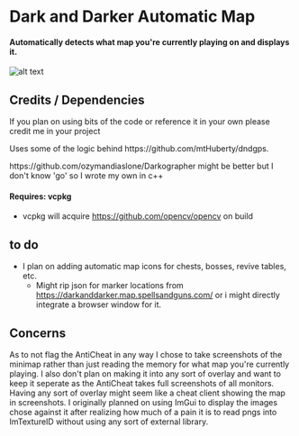 # Dark and Darker Automatic Map
#### Automatically detects what map you're currently playing on and displays it.
![alt text](/image.png?raw=true)
## Credits / Dependencies
<p> If you plan on using bits of the code or reference it in your own please credit me in your project </p>
<p> Uses some of the logic behind https://github.com/mtHuberty/dndgps. </p>
<p> https://github.com/ozymandiaslone/Darkographer might be better but I don't know 'go' so I wrote my own in c++ </p>

#### Requires: vcpkg
- vcpkg will acquire https://github.com/opencv/opencv on build

 ## to do
- I plan on adding automatic map icons for chests, bosses, revive tables, etc.
  - Might rip json for marker locations from https://darkanddarker.map.spellsandguns.com/ or i might directly integrate a browser window for it.

## Concerns
As to not flag the AntiCheat in any way I chose to take screenshots of the minimap rather than just reading the memory for what map you're currently playing. I also don't plan on making it into any sort of overlay and want to keep it seperate as the AntiCheat takes full screenshots of all monitors. Having any sort of overlay might seem like a cheat client showing the map in screenshots. I originally planned on using ImGui to display the images chose against it after realizing how much of a pain it is to read pngs into ImTextureID without using any sort of external library.
